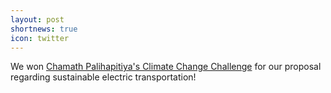 ```yaml
---
layout: post
shortnews: true
icon: twitter
---
```


We won [Chamath Palihapitiya's Climate Change Challenge][1] for our proposal regarding
sustainable electric transportation!

[1]: https://twitter.com/chamath/status/1403472499522686976?s=20
